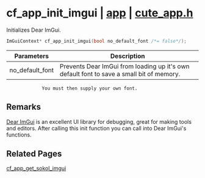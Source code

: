 # cf_app_init_imgui | [app](https://github.com/RandyGaul/cute_framework/blob/master/docs/app/README.md) | [cute_app.h](https://github.com/RandyGaul/cute_framework/blob/master/include/cute_app.h)

Initializes Dear ImGui.

```cpp
ImGuiContext* cf_app_init_imgui(bool no_default_font /*= false*/);
```

Parameters | Description
--- | ---
no_default_font | Prevents Dear ImGui from loading up it's own default font to save a small bit of memory.
                 You must then supply your own font.

## Remarks

[Dear ImGui](https://github.com/ocornut/imgui) is an excellent UI library for debugging, great for making tools and editors.
After calling this init function you can call into Dear ImGui's functions.

## Related Pages

[cf_app_get_sokol_imgui](https://github.com/RandyGaul/cute_framework/blob/master/docs/app/cf_app_get_sokol_imgui.md)  

